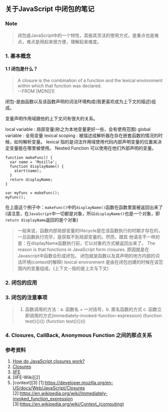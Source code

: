 ## 关于JavaScript 中闭包的笔记
### Note
>闭包是JavaScript中的一个特性，其极其灵活的使用方式，是重点也是难点，难点是用起来很方便，理解起来难度。
### 1. 基本概念
#### 1.1 闭包是什么？
>A closure is the combination of a function and the lexical environment within which that function was declared.                                
                                                                --FROM [MDN][1]

闭包-是由函数以及该函数声明的词法环境构成(我更喜欢成为上下文的描述)组成。

变量声明作用域跟他的上下文问有很大的关系。

local variable : 局部变量(称之为本地变量更好一些，会有使用范围)
global variable : 全局变量
lexical scoping : 被描述成解析器在存在嵌套函数的情况的时候，如何解析变量。
lexical 指的是词法作用域使用代码内部声明变量的位置来决定变量能在哪里被使用。
Nested Function 可以使用在他们外部声明的变量。


    function makeFunc() {
      var name = 'Mozilla';
      function displayName() {
        alert(name);
      }
      return displayName;
    }

    var myFunc = makeFunc();
    myFunc();


在上面这个例子中：```makeFunc()```中的```displayName()```函数在函数里面被返回出来了(请注意，在```JavaScript```中一切都是对象，所以```displayName()```也是一个对象，即```return displayName```返回的是个对象)

> 一般来说，函数内部局部变量的lifecycle是在该函数执行的时期才存在的，一旦函数执行完毕，是获取不到局部变量的。然而，跟其 他语言不一样的是：在displayName函数执行前，它以对象的方式被返回出来了。
> The reason is that functions in JavaScript form closures.
> 原因就是在Javascript中函数会形成闭包。
> 闭包就是函数以及其声明的地方内部的词法环境(context的解释)
> lexical environment 是由在闭包创建的时候在该范围内的变量组成。(上下文--指的是上文与下文)


### 2. 闭包的应用


### 3. 闭包的注意事项
> 1. 函数调用的方法：a. 函数名 + 一对括号，b. 匿名函数的方式 c. 函数立即调用的方式(immediately-invoked-function-expression)
    (function test(){}())
    (function test(){})()

### 4. Closures, CallBack, Anonymous Function 之间的那点关系



### 参考资料
1. [How do JavaScript closures work?](https://stackoverflow.com/questions/111102/how-do-javascript-closures-work/111111#111111 "How do JavaScript closures work?")
2. [Closures](https://developer.mozilla.org/en-US/docs/Web/JavaScript/Closures "Closures")
3. [IIFE](http://benalman.com/news/2010/11/immediately-invoked-function-expression/ "IIFE")
4. [IIFE-Wiki][2]
5. [context][3]
[1]:https://developer.mozilla.org/en-US/docs/Web/JavaScript/Closures
[2]:https://en.wikipedia.org/wiki/Immediately-invoked_function_expression
[3]:https://en.wikipedia.org/wiki/Context_(computing)